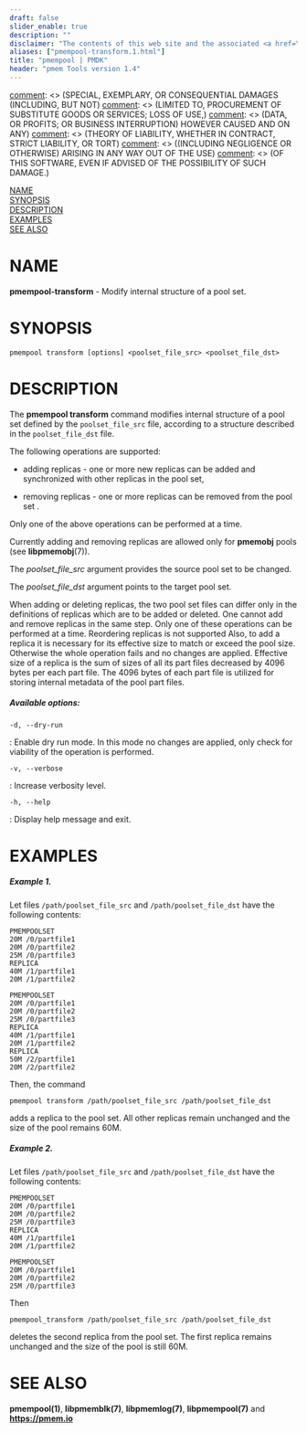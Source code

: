 ```yaml
---
draft: false
slider_enable: true
description: ""
disclaimer: "The contents of this web site and the associated <a href=\"https://github.com/pmem\">GitHub repositories</a> are BSD-licensed open source."
aliases: ["pmempool-transform.1.html"]
title: "pmempool | PMDK"
header: "pmem Tools version 1.4"
---
```


[comment]: <> (Copyright 2016-2018, Intel Corporation)

[comment]: <> (Redistribution and use in source and binary forms, with or without)
[comment]: <> (modification, are permitted provided that the following conditions)
[comment]: <> (are met:)
[comment]: <> (    * Redistributions of source code must retain the above copyright)
[comment]: <> (      notice, this list of conditions and the following disclaimer.)
[comment]: <> (    * Redistributions in binary form must reproduce the above copyright)
[comment]: <> (      notice, this list of conditions and the following disclaimer in)
[comment]: <> (      the documentation and/or other materials provided with the)
[comment]: <> (      distribution.)
[comment]: <> (    * Neither the name of the copyright holder nor the names of its)
[comment]: <> (      contributors may be used to endorse or promote products derived)
[comment]: <> (      from this software without specific prior written permission.)

[comment]: <> (THIS SOFTWARE IS PROVIDED BY THE COPYRIGHT HOLDERS AND CONTRIBUTORS)
[comment]: <> ("AS IS" AND ANY EXPRESS OR IMPLIED WARRANTIES, INCLUDING, BUT NOT)
[comment]: <> (LIMITED TO, THE IMPLIED WARRANTIES OF MERCHANTABILITY AND FITNESS FOR)
[comment]: <> (A PARTICULAR PURPOSE ARE DISCLAIMED. IN NO EVENT SHALL THE COPYRIGHT)
[comment]: <> (OWNER OR CONTRIBUTORS BE LIABLE FOR ANY DIRECT, INDIRECT, INCIDENTAL,)
[comment]: <> (SPECIAL, EXEMPLARY, OR CONSEQUENTIAL DAMAGES (INCLUDING, BUT NOT)
[comment]: <> (LIMITED TO, PROCUREMENT OF SUBSTITUTE GOODS OR SERVICES; LOSS OF USE,)
[comment]: <> (DATA, OR PROFITS; OR BUSINESS INTERRUPTION) HOWEVER CAUSED AND ON ANY)
[comment]: <> (THEORY OF LIABILITY, WHETHER IN CONTRACT, STRICT LIABILITY, OR TORT)
[comment]: <> ((INCLUDING NEGLIGENCE OR OTHERWISE) ARISING IN ANY WAY OUT OF THE USE)
[comment]: <> (OF THIS SOFTWARE, EVEN IF ADVISED OF THE POSSIBILITY OF SUCH DAMAGE.)

[comment]: <> (pmempool-transform.1 -- man page for pmempool-transform)

[NAME](#name)<br />
[SYNOPSIS](#synopsis)<br />
[DESCRIPTION](#description)<br />
[EXAMPLES](#examples)<br />
[SEE ALSO](#see-also)<br />

# NAME #

**pmempool-transform** - Modify internal structure of a pool set.

# SYNOPSIS #

```
pmempool transform [options] <poolset_file_src> <poolset_file_dst>
```

# DESCRIPTION #

The **pmempool transform** command modifies internal structure of a pool set
defined by the `poolset_file_src` file, according to a structure described in
the `poolset_file_dst` file.

The following operations are supported:

* adding replicas - one or more new replicas can be added and synchronized with
other replicas in the pool set,

* removing replicas - one or more replicas can be removed from the pool set
.

Only one of the above operations can be performed at a time.

Currently adding and removing replicas are allowed only for **pmemobj** pools
(see **libpmemobj**(7)).

The *poolset_file_src* argument provides the source pool set to be changed.

The *poolset_file_dst* argument points to the target pool set.

When adding or deleting replicas, the two pool set files can differ only in the
definitions of replicas which are to be added or deleted. One cannot add and
remove replicas in the same step. Only one of these operations can be performed
at a time. Reordering replicas is not supported
Also, to add a replica it is necessary for its effective size to match or exceed
the pool size. Otherwise the whole operation fails and no changes are applied.
Effective size of a replica is the sum of sizes of all its part files decreased
by 4096 bytes per each part file. The 4096 bytes of each part file is
utilized for storing internal metadata of the pool part files.



##### Available options: #####

`-d, --dry-run`

: Enable dry run mode. In this mode no changes are applied, only check for
viability of the operation is performed.

`-v, --verbose`

: Increase verbosity level.

`-h, --help`

: Display help message and exit.

# EXAMPLES #

##### Example 1. #####

Let files `/path/poolset_file_src` and `/path/poolset_file_dst` have the
following contents:

```
PMEMPOOLSET
20M /0/partfile1
20M /0/partfile2
25M /0/partfile3
REPLICA
40M /1/partfile1
20M /1/partfile2
```

```
PMEMPOOLSET
20M /0/partfile1
20M /0/partfile2
25M /0/partfile3
REPLICA
40M /1/partfile1
20M /1/partfile2
REPLICA
50M /2/partfile1
20M /2/partfile2

```
Then, the command

`pmempool transform /path/poolset_file_src /path/poolset_file_dst`

adds a replica to the pool set. All other replicas remain unchanged and
the size of the pool remains 60M.

##### Example 2. #####

Let files `/path/poolset_file_src` and `/path/poolset_file_dst` have the
following contents:

```
PMEMPOOLSET
20M /0/partfile1
20M /0/partfile2
25M /0/partfile3
REPLICA
40M /1/partfile1
20M /1/partfile2
```

```
PMEMPOOLSET
20M /0/partfile1
20M /0/partfile2
25M /0/partfile3
```
Then

`pmempool_transform /path/poolset_file_src /path/poolset_file_dst`

deletes the second replica from the pool set. The first replica remains
unchanged and the size of the pool is still 60M.

# SEE ALSO #

**pmempool(1)**, **libpmemblk(7)**, **libpmemlog(7)**,
**libpmempool(7)** and **<https://pmem.io>**
